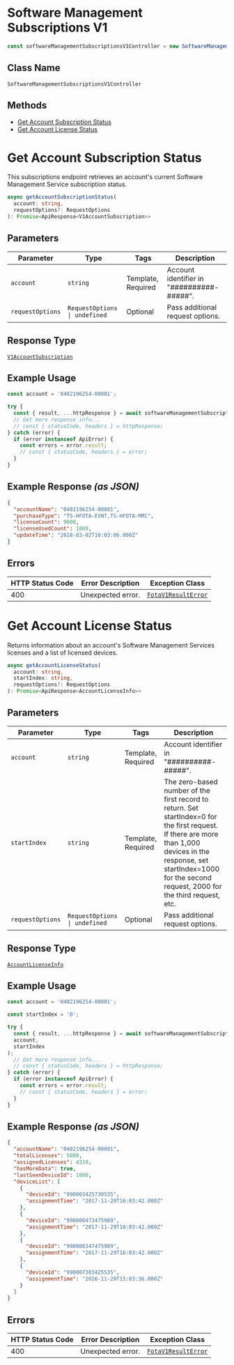 # Software Management Subscriptions V1

```ts
const softwareManagementSubscriptionsV1Controller = new SoftwareManagementSubscriptionsV1Controller(client);
```

## Class Name

`SoftwareManagementSubscriptionsV1Controller`

## Methods

* [Get Account Subscription Status](../../doc/controllers/software-management-subscriptions-v1.md#get-account-subscription-status)
* [Get Account License Status](../../doc/controllers/software-management-subscriptions-v1.md#get-account-license-status)


# Get Account Subscription Status

This subscriptions endpoint retrieves an account's current Software Management Service subscription status.

```ts
async getAccountSubscriptionStatus(
  account: string,
  requestOptions?: RequestOptions
): Promise<ApiResponse<V1AccountSubscription>>
```

## Parameters

| Parameter | Type | Tags | Description |
|  --- | --- | --- | --- |
| `account` | `string` | Template, Required | Account identifier in "##########-#####". |
| `requestOptions` | `RequestOptions \| undefined` | Optional | Pass additional request options. |

## Response Type

[`V1AccountSubscription`](../../doc/models/v1-account-subscription.md)

## Example Usage

```ts
const account = '0402196254-00001';

try {
  const { result, ...httpResponse } = await softwareManagementSubscriptionsV1Controller.getAccountSubscriptionStatus(account);
  // Get more response info...
  // const { statusCode, headers } = httpResponse;
} catch (error) {
  if (error instanceof ApiError) {
    const errors = error.result;
    // const { statusCode, headers } = error;
  }
}
```

## Example Response *(as JSON)*

```json
{
  "accountName": "0402196254-00001",
  "purchaseType": "TS-HFOTA-EVNT,TS-HFOTA-MRC",
  "licenseCount": 9000,
  "licenseUsedCount": 1000,
  "updateTime": "2018-03-02T16:03:06.000Z"
}
```

## Errors

| HTTP Status Code | Error Description | Exception Class |
|  --- | --- | --- |
| 400 | Unexpected error. | [`FotaV1ResultError`](../../doc/models/fota-v1-result-error.md) |


# Get Account License Status

Returns information about an account's Software Management Services licenses and a list of licensed devices.

```ts
async getAccountLicenseStatus(
  account: string,
  startIndex: string,
  requestOptions?: RequestOptions
): Promise<ApiResponse<AccountLicenseInfo>>
```

## Parameters

| Parameter | Type | Tags | Description |
|  --- | --- | --- | --- |
| `account` | `string` | Template, Required | Account identifier in "##########-#####". |
| `startIndex` | `string` | Template, Required | The zero-based number of the first record to return. Set startIndex=0 for the first request. If there are more than 1,000 devices in the response, set startIndex=1000 for the second request, 2000 for the third request, etc. |
| `requestOptions` | `RequestOptions \| undefined` | Optional | Pass additional request options. |

## Response Type

[`AccountLicenseInfo`](../../doc/models/account-license-info.md)

## Example Usage

```ts
const account = '0402196254-00001';

const startIndex = '0';

try {
  const { result, ...httpResponse } = await softwareManagementSubscriptionsV1Controller.getAccountLicenseStatus(
  account,
  startIndex
);
  // Get more response info...
  // const { statusCode, headers } = httpResponse;
} catch (error) {
  if (error instanceof ApiError) {
    const errors = error.result;
    // const { statusCode, headers } = error;
  }
}
```

## Example Response *(as JSON)*

```json
{
  "accountName": "0402196254-00001",
  "totalLicenses": 5000,
  "assignedLicenses": 4319,
  "hasMoreData": true,
  "lastSeenDeviceId": 1000,
  "deviceList": [
    {
      "deviceId": "990003425730535",
      "assignmentTime": "2017-11-29T16:03:42.000Z"
    },
    {
      "deviceId": "990000473475989",
      "assignmentTime": "2017-11-29T16:03:42.000Z"
    },
    {
      "deviceId": "990000347475989",
      "assignmentTime": "2017-11-29T16:03:42.000Z"
    },
    {
      "deviceId": "990007303425535",
      "assignmentTime": "2016-11-29T15:03:36.000Z"
    }
  ]
}
```

## Errors

| HTTP Status Code | Error Description | Exception Class |
|  --- | --- | --- |
| 400 | Unexpected error. | [`FotaV1ResultError`](../../doc/models/fota-v1-result-error.md) |

